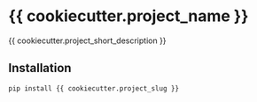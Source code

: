 # {{ cookiecutter.project_name }}

{{ cookiecutter.project_short_description }}

## Installation

```shell
pip install {{ cookiecutter.project_slug }}
```
